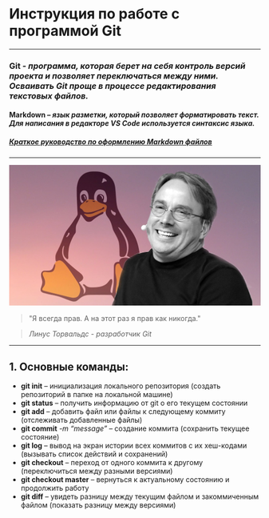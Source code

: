 # **Инструкция по работе с программой Git**
-------------------------------------------

### __Git__ *- программа, которая берет на себя контроль версий проекта и позволяет переключаться между ними. Осваивать Git проще в процессе редактирования текстовых файлов.*
#### __Markdown__ *– язык разметки, который позволяет форматировать текст. Для написания в редакторе VS Code используется синтаксис языка.*
##### [Краткое руководство по оформлению Markdown файлов](https://doka.guide/tools/markdown "Оформление Markdown файлов")
-------------------------------------------
![>Я всегда прав. А на этот раз я прав как никогда. Линус Торвальдс - разработчик Git](Torvalds_Linus.jpg)
> "Я всегда прав. А на этот раз я прав как никогда." 

> *Линус Торвальдс - разработчик Git*
------------------------------------------------------------

## **1. Основные команды:**
- **git init** – инициализация локального репозитория (создать репозиторий в папке на локальной машине)
- **git status** – получить информацию от git о его текущем состоянии
- **git add** – добавить файл или файлы к следующему коммиту (отслеживать добавленные файлы)
- **git commit** *-m “message”* – создание коммита (сохранить текущее состояние)
- **git log** – вывод на экран истории всех коммитов с их хеш-кодами (вызывать список действий и сохранений)
- **git checkout** – переход от одного коммита к другому (переключиться между разными версиями)
- **git checkout master** – вернуться к актуальному состоянию и продолжить работу
- **git diff** – увидеть разницу между текущим файлом и закоммиченным файлом (показать разницу между версиями)

